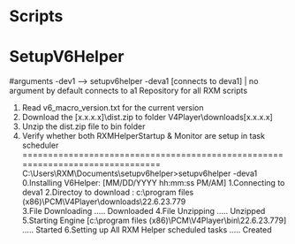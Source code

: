 # Scripts
# SetupV6Helper
#arguments -dev1 --> setupv6helper -deva1 [connects to deva1] | no argument by default connects to a1
Repository for all RXM scripts
1) Read v6_macro_version.txt for the current version
2) Download the [x.x.x.x]\dist.zip to folder V4Player\downloads\[x.x.x.x]
3) Unzip the dist.zip file to bin folder
4) Verify whether both RXMHelperStartup & Monitor are setup in task scheduler
==============================================================================
C:\Users\RXM\Documents\setupv6helper>setupv6helper -deva1
0.Installing V6Helper: [MM/DD/YYYY hh:mm:ss PM/AM]
1.Connecting to deva1
2.Directoy to download : c:\program files (x86)\PCM\V4Player\downloads\22.6.23.779\
3.File Downloading ..... Downloaded
4.File Unzipping ..... Unzipped
5.Starting Engine [c:\program files (x86)\PCM\V4Player\bin\22.6.23.779] ..... Started
6.Setting up All RXM Helper scheduled tasks ..... Created
